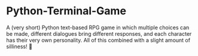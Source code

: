 # Python-Terminal-Game
A (very short) Python text-based RPG game in which multiple choices can be made, different dialogues bring different responses, and each character has their very own personality. All of this combined with a slight amount of silliness! 🍌
